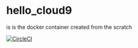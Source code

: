 # hello_cloud9
is is the docker container created from the scratch

[![CircleCI](https://dl.circleci.com/status-badge/img/gh/Kartgithub87/hello_cloud9/tree/main.svg?style=svg)](https://dl.circleci.com/status-badge/redirect/gh/Kartgithub87/hello_cloud9/tree/main)

